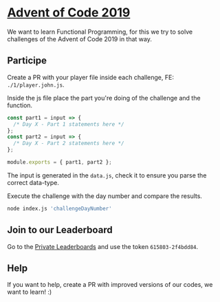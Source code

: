 # [Advent of Code 2019](https://adventofcode.com/2019)

We want to learn Functional Programming, for this we try to solve challenges of the Advent of Code 2019 in that way.

## Participe

Create a PR with your player file inside each challenge, FE: `./1/player.john.js`.

Inside the js file place the part you're doing of the challenge and the function.

```javascript
const part1 = input => {
  /* Day X - Part 1 statements here */
};
const part2 = input => {
  /* Day X - Part 2 statements here */
};

module.exports = { part1, part2 };
```

The input is generated in the `data.js`, check it to ensure you parse the correct data-type.

Execute the challenge with the day number and compare the results.

```sh
node index.js 'challengeDayNumber'
```

## Join to our Leaderboard

Go to the [Private Leaderboards](https://adventofcode.com/2019/leaderboard/private) and use the token `615803-2f4bdd84`.

## Help

If you want to help, create a PR with improved versions of our codes, we want to learn! :)
